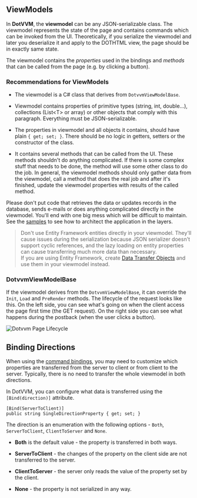 ## ViewModels

In **DotVVM**, the **viewmodel** can be any JSON-serializable class. The viewmodel represents the state of the page and contains commands which
can be invoked from the UI. Theoretically, if you serialize the viewmodel and later you deserialize it and apply to the DOTHTML view, the page should be
in exactly same state. 

The viewmodel contains the _properties_ used in the bindings and _methods_ that can be called from the page (e.g. by clicking a button).

### Recommendations for ViewModels

+ The viewmodel is a C# class that derives from `DotvvmViewModelBase`. 

+ Viewmodel contains properties of primitive types (string, int, double...), collections (List&lt;T&gt; or array) or 
other objects that comply with this paragraph. Everything must be JSON-serializable.

+ The properties in viewmodel and all objects it contains, should have plain `{ get; set; }`. There should be no logic in getters, setters 
or the constructor of the class.

+ It contains several methods that can be called from the UI. These methods shouldn't do anything complicated. If there is 
some complex stuff that needs to be done, the method will use some other class to do the job. 
In general, the viewmodel methods should only gather data from the viewmodel, call a method that does the real job and after it's finished, 
update the viewmodel properties with results of the called method. 

Please don't put code that retrieves the data or updates records in the database, sends e-mails or does anything complicated 
directly in the viewmodel. You'll end with one big mess which will be difficult to maintain.
See the [samples](/docs/samples) to see how to architect the application in the layers.

> Don't use Entity Framework entities directly in your viewmodel. They'll cause issues during the serialization because JSON serializer doesn't support
cyclic references, and the lazy loading on entity properties can cause transferring much more data than necessary. <br> 
If you are using Entity Framework, create [Data Transfer Objects](https://en.wikipedia.org/wiki/Data_transfer_object) and use them in your viewmodel instead. 


### DotvvmViewModelBase

If the viewmodel derives from the `DotvvmViewModelBase`, it can override the `Init`, `Load` and `PreRender` methods. The lifecycle 
of the request looks like this. On the left side, you can see what's going on when the client access the page first time 
(the GET request). On the right side you can see what happens during the postback (when the user clicks a button).

<p><img src="{imageDir}basics-viewmodels-img1.png" alt="Dotvvm Page Lifecycle" /></p>

## Binding Directions

When using the [command bindings](/docs/tutorials/basics-command-binding/{branch}), you may need to customize which properties are transferred 
from the server to client or from client to the server. Typically, there is no need to transfer the whole viewmodel in both directions. 

In DotVVM, you can configure what data is transferred using the `[Bind(direction)]` attribute. 

```CSHARP
[Bind(ServerToClient)]
public string SingleDirectionProperty { get; set; }
```

The direction is an enumeration with the following options - `Both`, `ServerToClient`, `ClientToServer` and `None`.

* **Both** is the default value - the property is transferred in both ways.

* **ServerToClient** - the changes of the property on the client side are not transferred to the server.

* **ClientToServer** - the server only reads the value of the property set by the client.

* **None** - the property is not serialized in any way.
